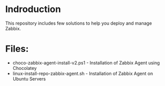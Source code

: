 # Indroduction
This repository includes few solutions to help you deploy and manage Zabbix.


# Files:
  - choco-zabbix-agent-install-v2.ps1 - Installation of Zabbix Agent using Chocolatey
  - linux-install-repo-zabbix-agent.sh - Installation of Zabbix Agent on Ubuntu Servers
